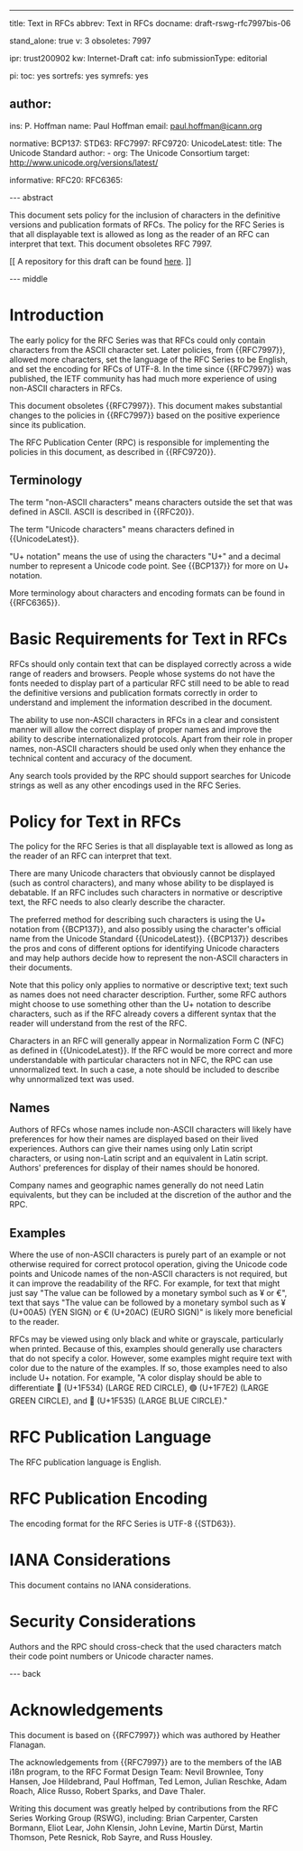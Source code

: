 ---
title: Text in RFCs
abbrev: Text in RFCs
docname: draft-rswg-rfc7997bis-06

stand_alone: true
v: 3
obsoletes: 7997

ipr: trust200902
kw: Internet-Draft
cat: info
submissionType: editorial

pi:
  toc: yes
  sortrefs: yes
  symrefs: yes

author:
 -
   ins: P. Hoffman
   name: Paul Hoffman
   email: paul.hoffman@icann.org

normative:
  BCP137:
  STD63:
  RFC7997:
  RFC9720:
  UnicodeLatest:
    title: The Unicode Standard
    author:
    - org: The Unicode Consortium
    target: http://www.unicode.org/versions/latest/

informative:
  RFC20:
  RFC6365:

--- abstract

This document sets policy for the inclusion of characters in the definitive versions and publication formats of RFCs.
The policy for the RFC Series is that all displayable text is allowed as long as the reader of an RFC can interpret that text.
This document obsoletes RFC 7997.

\[\[ A repository for this draft can be found [here](https://github.com/paulehoffman/7997bis). \]\]

--- middle

# Introduction

The early policy for the RFC Series was that RFCs could only contain characters from the ASCII character set.
Later policies, from {{RFC7997}}, allowed more characters, set the language of the RFC Series to be English, and set the encoding for RFCs of UTF-8.
In the time since {{RFC7997}} was published, the IETF community has had much more experience of using non-ASCII characters in RFCs.

This document obsoletes {{RFC7997}}.
This document makes substantial changes to the policies in {{RFC7997}} based on the positive experience since its publication.

The RFC Publication Center (RPC) is responsible for implementing the policies in this document, as described in {{RFC9720}}.

## Terminology

The term "non-ASCII characters" means characters outside the set that was defined in ASCII.
ASCII is described in {{RFC20}}.

The term "Unicode characters" means characters defined in {{UnicodeLatest}}.

"U+ notation" means the use of using the characters "U+" and a decimal number to represent a Unicode code point.
See {{BCP137}} for more on U+ notation.

More terminology about characters and encoding formats can be found in {{RFC6365}}.

# Basic Requirements for Text in RFCs

RFCs should only contain text that can be displayed correctly across a wide range of readers and browsers.
People whose systems do not have the fonts needed to display part of a particular RFC still need to be able to read the definitive versions and publication formats correctly in order to understand and implement the information described in the document.

The ability to use non-ASCII characters in RFCs in a clear and consistent manner will allow the correct display of proper names and improve the ability to describe internationalized protocols.
Apart from their role in proper names, non-ASCII characters should be used only when they enhance the technical content and accuracy of the document.

Any search tools provided by the RPC should support searches for Unicode strings as well as any other encodings used in the RFC Series.

# Policy for Text in RFCs

The policy for the RFC Series is that all displayable text is allowed as long as the reader of an RFC can interpret that text.

There are many Unicode characters that obviously cannot be displayed (such as control characters), and many whose ability to be displayed is debatable.
If an RFC includes such characters in normative or descriptive text, the RFC needs to also clearly describe the character.

The preferred method for describing such characters is using the U+ notation from {{BCP137}}, and also possibly using the character's official name from the Unicode Standard {{UnicodeLatest}}.
{{BCP137}} describes the pros and cons of different options for identifying Unicode characters and may help authors decide how to represent the non-ASCII characters in their documents.

Note that this policy only applies to normative or descriptive text; text such as names does not need character description.
Further, some RFC authors might choose to use something other than the U+ notation to describe characters, such as if the RFC already covers a different syntax that the reader will understand from the rest of the RFC.

Characters in an RFC will generally appear in Normalization Form C (NFC) as defined in {{UnicodeLatest}}.
If the RFC would be more correct and more understandable with particular characters not in NFC, the RPC can use unnormalized text.
In such a case, a note should be included to describe why unnormalized text was used.

## Names

Authors of RFCs whose names include non-ASCII characters will likely have preferences for how their names are displayed based on their lived experiences.
Authors can give their names using only Latin script characters, or using non-Latin script and an equivalent in Latin script.
Authors' preferences for display of their names should be honored.

Company names and geographic names generally do not need Latin equivalents, but they can be included at the discretion of the author and the RPC.

## Examples

Where the use of non-ASCII characters is purely part of an example or not otherwise required for correct protocol operation, giving the Unicode code points and Unicode names of the non-ASCII characters is not required, but it can improve the readability of the RFC.
For example, for text that might just say "The value can be followed by a monetary symbol such as ¥ or €", text that says "The value can be followed by a monetary symbol such as ¥ (U+00A5) (YEN SIGN) or € (U+20AC) (EURO SIGN)" is likely more beneficial to the reader.

RFCs may be viewed using only black and white or grayscale, particularly when printed.
Because of this, examples should generally use characters that do not specify a color.
However, some examples might require text with color due to the nature of the examples.
If so, those examples need to also include U+ notation.
For example, "A color display should be able to differentiate 🔴 (U+1F534) (LARGE RED CIRCLE), 🟢 (U+1F7E2) (LARGE GREEN CIRCLE), and 🔵 (U+1F535) (LARGE BLUE CIRCLE)."

# RFC Publication Language

The RFC publication language is English.

# RFC Publication Encoding

The encoding format for the RFC Series is UTF-8 {{STD63}}.

# IANA Considerations

This document contains no IANA considerations.

# Security Considerations

Authors and the RPC should cross-check that the used characters match their code point numbers or Unicode character names.

--- back

# Acknowledgements

This document is based on {{RFC7997}} which was authored by Heather Flanagan.

The acknowledgements from {{RFC7997}} are
to the members of the IAB i18n program,
to the RFC Format Design Team:
Nevil Brownlee, Tony Hansen, Joe
Hildebrand, Paul Hoffman, Ted Lemon, Julian Reschke, Adam Roach,
Alice Russo, Robert Sparks, and Dave Thaler.

Writing this document was greatly helped by contributions from the RFC Series Working Group (RSWG), including:
Brian Carpenter,
Carsten Bormann,
Eliot Lear,
John Klensin,
John Levine,
Martin Dürst,
Martin Thomson,
Pete Resnick,
Rob Sayre, and
Russ Housley.
